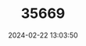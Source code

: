 ---
title: "35669"
category: "Nectandra aurea"
draft: false
date: 2024-02-22 13:03:50
languages:
  English: ["Golden Nectandra"]
  Spanish; Castilian: ["Laurel Amarillo", "Laurel Negro", "Laurel"]
  South American Indian (Other): ["Matakye", "Sayjano"]
  French: ["Nectandra Doré"]
---